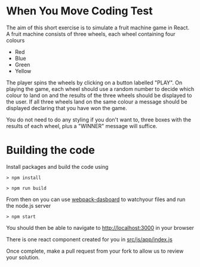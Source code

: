 # When You Move Coding Test

The aim of this short exercise is to simulate a fruit machine game in React. A fruit machine consists of three wheels, each wheel containing four colours

* Red
* Blue
* Green
* Yellow

The player spins the wheels by clicking on a button labelled "PLAY".  On playing the game, each wheel should use a random number to decide which colour to land on and the results of the three wheels should be displayed to the user.  If all three wheels land on the same colour a message should be displayed declaring that you have won the game.

You do not need to do any styling if you don't want to, three boxes with the results of each wheel, plus a "WINNER" message will suffice.

# Building the code

Install packages and build the code using

`> npm install`

`> npm run build`

From then on you can use [webpack-dasboard](https://github.com/FormidableLabs/webpack-dashboard) to watchyour files and run the node.js server

`> npm start`

You should then be able to navigate to [http://localhost:3000](http://localhost:3000) in your browser

There is one react component created for you in [src/js/app/index.js](https://bitbucket.org/whenyoumove/reactcodingtest/src/8a05ec9a9e086e75a50f9bd5052d50b342ae847f/src/js/app/?at=master)

Once complete, make a pull request from your fork to allow us to review your solution.